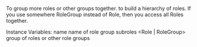 To group more roles or other groups together. to build a hierarchy of roles. If you use somewhere RoleGroup instead of Role, then you access all Roles together.

Instance Variables:
	name	<String> name of role group
	subroles	<Role | RoleGroup>	group of roles or other role groups

